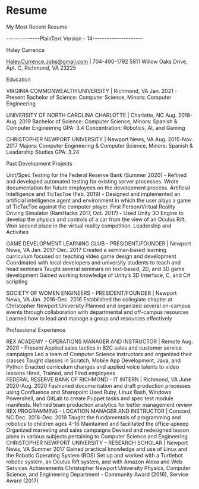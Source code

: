 # Resume
My Most Recent Resume

--------------PlainText Version - 14---------------------

Haley Currence

Haley.Currence.Jobs@gmail.com | 704-490-1792 
5811 Willow Oaks Drive, Apt. C, Richmond, VA 23225

Education

VIRGINIA COMMONWEALTH UNIVERSITY | Richmond, VA				        Jan. 2021 - Present
Bachelor of Science: Computer Science, Minors: Computer Engineering

UNIVERSITY OF NORTH CAROLINA CHARLOTTE | Charlotte, NC	   		    Aug. 2018-Aug. 2019
Bachelor of Science: Computer Science, Minors: Spanish & Computer Engineering			            GPA: 3.4
Concentration: Robotics, AI, and Gaming

CHRISTOPHER NEWPORT UNIVERSITY | Newport News, VA				    Aug. 2015-Nov. 2017
Majors: Computer Engineering & Computer Science, Minors: Spanish & Leadership Studies         	           GPA: 3.24

Past Development Projects

Unit/Spec Testing for the Federal Reserve Bank (Summer 2020) - Refined and developed automated testing for existing server processes. Wrote documentation for future employees on the development process.
Artificial Intelligence and TicTacToe (Feb. 2019) - Designed and implemented an artificial intelligence agent and environment in which the user plays a game of TicTacToe against the computer player.
First Person/Virtual Reality Driving Simulator (RamHacks 2017, Oct. 2017) - Used Unity 3D Engine to develop the physics and controls of a car from the view of an Oculus Rift. Won second place in the virtual reality competition.
Leadership and Activities

GAME DEVELOPMENT LEARNING CLUB - PRESIDENT/FOUNDER | Newport News, VA  Jan. 2017-Dec. 2017
Created a seminar-based learning curriculum focused on teaching video game design and development
Coordinated with local developers and university students to teach and head seminars
Taught several seminars on text-based, 2D, and 3D game development
Gained working knowledge of Unity’s 3D Interface, C, and C# scripting

SOCIETY OF WOMEN ENGINEERS - PRESIDENT/FOUNDER | Newport News, VA              Jan. 2016-Dec. 2016
Established the collegiate chapter at Christopher Newport University
Planned and organized several on-campus events through collaboration with departmental and off-campus resources
Learned how to lead and manage a group and resources effectively

Professional Experience

REX ACADEMY - OPERATIONS MANAGER AND INSTRUCTOR | Remote          	       Aug. 2020 - Present
Applied sales tactics in B2C sales and customer service campaigns
Led a team of Computer Science instructors and organized their classes
Taught classes in Scratch, Mobile App Development, Java, and Python
Enacted curriculum changes and applied voice talents to video lessons
Hired, Trained, and Fired employees     
FEDERAL RESERVE BANK OF RICHMOND - IT INTERN | Richmond, VA                            June 2020-Aug. 2020
Fashioned documentation and draft production processes using Confluence and Sharepoint
Used Ruby, Linux Bash, Windows Powershell, and GitLab to create Puppet tasks and spec test module manifests.
Refined team production analytics for better management review
REX PROGRAMMING - LOCATION MANAGER AND INSTRUCTOR | Concord, NC  	     Dec. 2018-Dec. 2019
Taught the fundamentals of programming and robotics to children ages 4-16
Maintained and facilitated the office upkeep
Organized marketing and sales campaigns
Devised and redesigned lesson plans in various subjects pertaining to Computer Science and Engineering
CHRISTOPHER NEWPORT UNIVERSITY – RESEARCH SCHOLAR | Newport News, VA	   Summer 2017
Gained practical knowledge and use of Linux and the Robotic Operating System (ROS)
Set up and worked with a Turtlebot robotic system, an Oculus Rift system, and with Amazon Alexa and Web Services
Achievements
Christopher Newport University Physics, Computer Science, and Engineering Department - Community Award (2016), Service Award (2017)
